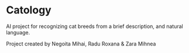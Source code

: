 # Catology
AI project for recognizing cat breeds from a brief description, and natural language.

Project created by Negoita Mihai, Radu Roxana & Zara Mihnea
